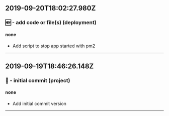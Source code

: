 ## 2019-09-20T18:02:27.980Z
### 🆕 - add code or file(s) (deployment)

#### none

- Add script to stop app started with pm2

-----------------------------

## 2019-09-19T18:46:26.148Z
### 🎉 - initial commit (project)

#### none

- Add initial commit version

-----------------------------

